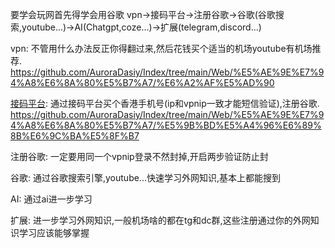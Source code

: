 要学会玩网首先得学会用谷歌
vpn→接码平台→注册谷歌→谷歌(谷歌搜索,youtube...)→AI(Chatgpt,coze...)→扩展(telegram,discord...)

vpn:
不管用什么办法反正你得翻过来,然后花钱买个适当的机场youtube有机场推荐.
https://github.com/AuroraDasiy/Index/tree/main/Web/%E5%AE%9E%E7%94%A8%E6%8A%80%E5%B7%A7/%E6%A2%AF%E5%AD%90

[接码平台](https://sms-activate.io/cn):
通过接码平台买个香港手机号(ip和vpnip一致才能短信验证),注册谷歌.
https://github.com/AuroraDasiy/Index/tree/main/Web/%E5%AE%9E%E7%94%A8%E6%8A%80%E5%B7%A7/%E5%9B%BD%E5%A4%96%E6%89%8B%E6%9C%BA%E5%8F%B7

注册谷歌:
一定要用同一个vpnip登录不然封掉,开启两步验证防止封

谷歌:
通过谷歌搜索引擎,youtube...快速学习外网知识,基本上都能搜到

AI:
通过ai进一步学习

扩展:
进一步学习外网知识,一般机场啥的都在tg和dc群,这些注册通过你的外网知识学习应该能够掌握